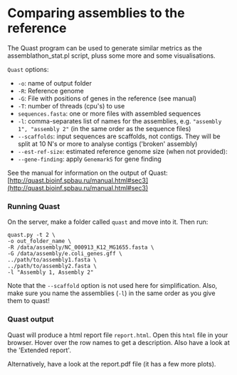 Comparing assemblies to the reference
=====================================

The Quast program can be used to generate similar metrics as the assemblathon_stat.pl script, pluss some more and some visualisations.

`Quast` options:

* `-o`: name of output folder
* `-R`: Reference genome
* `-G`: File with positions of genes in the reference (see manual)
* `-T`: number of threads (cpu's) to use
* `sequences.fasta`: one or more files with assembled sequences
* `-l`:  comma-separates list of names for the assemblies, e.g. `"assembly 1", "assembly 2"` (in the same order as the sequence files) 
* `--scaffolds`: input sequences are scaffolds, not contigs. They will be split at 10 N's or more to analyse contigs ('broken' assembly) 
* `--est-ref-size`:  estimated reference genome size (when not provided): 
* `--gene-finding`: apply `GenemarkS` for gene finding

See the manual for information on the output of Quast:
[http://quast.bioinf.spbau.ru/manual.html#sec3](http://quast.bioinf.spbau.ru/manual.html#sec3)

### Running Quast

On the server, make a folder called `quast` and move into it. Then run:

```
quast.py -t 2 \
-o out_folder_name \
-R /data/assembly/NC_000913_K12_MG1655.fasta \
-G /data/assembly/e.coli_genes.gff \
../path/to/assembly1.fasta \
../path/to/assembly2.fasta \
-l "Assembly 1, Assembly 2"
```

Note that the `--scaffold` option is not used here for simplification. Also, make sure you name the assemblies (`-l`) in the same order as you give them to quast!

### Quast output
Quast will produce a html report file `report.html`. Open this `html` file in your browser. Hover over the row names to get a description. Also have a look at the 'Extended report'.

Alternatively, have a look at the report.pdf file (it has a few more plots).
